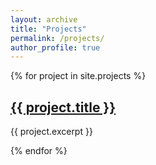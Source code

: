 ```yaml
---
layout: archive
title: "Projects"
permalink: /projects/
author_profile: true
---
```


<!-- {% include youtube.html id="dnfslIC5CPg" %} -->
{% for project in site.projects %}
  <h2><a href="{{ project.url | relative_url }}">{{ project.title }}</a></h2>
  <p>{{ project.excerpt }}</p>
{% endfor %}

